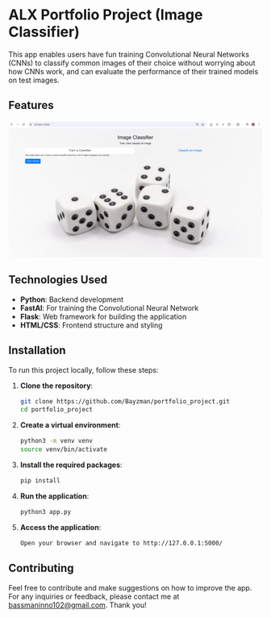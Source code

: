 # ALX Portfolio Project (Image Classifier)

This app enables users have fun training Convolutional Neural Networks (CNNs) to classify common images of their choice without worrying about how CNNs work, and can evaluate the performance of their trained models on test images.

## Features
![Home Page Screenshot](assets/homepage_screenshot.png)

## Technologies Used

- **Python**: Backend development
- **FastAI**: For training the Convolutional Neural Network
- **Flask**: Web framework for building the application
- **HTML/CSS**: Frontend structure and styling

## Installation

To run this project locally, follow these steps:

1. **Clone the repository**:

   ```bash
   git clone https://github.com/Bayzman/portfolio_project.git
   cd portfolio_project

2. **Create a virtual environment**:
   ```bash
   python3 -m venv venv
   source venv/bin/activate

3. **Install the required packages**:
   ```bash
   pip install

4. **Run the application**:
   ```bash
   python3 app.py

5. **Access the application**:
   ```bash
   Open your browser and navigate to http://127.0.0.1:5000/

## Contributing

Feel free to contribute and make suggestions on how to improve the app. For any inquiries or feedback, please contact me at bassmaninno102@gmail.com. Thank you! 
